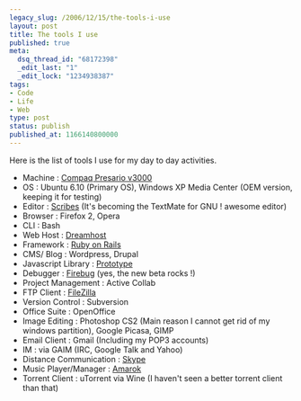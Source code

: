 ```yaml
---
legacy_slug: /2006/12/15/the-tools-i-use
layout: post
title: The tools I use
published: true
meta:
  dsq_thread_id: "68172398"
  _edit_last: "1"
  _edit_lock: "1234938387"
tags:
- Code
- Life
- Web
type: post
status: publish
published_at: 1166140800000
---
```

Here is the list of tools I use for my day to day activities.
<ul>
	<li>Machine : <a href="http://reviews.cnet.com/HP_Compaq_Presario_V3000/4505-3121_7-31864365.html">Compaq Presario v3000</a></li>
	<li>OS : Ubuntu 6.10 (Primary OS), Windows XP Media Center (OEM version, keeping it for testing)</li>
	<li>Editor : <a href="http://scribes.sourceforge.net/">Scribes</a> (It's becoming the TextMate for GNU ! awesome editor)</li>
	<li>Browser : Firefox 2, Opera</li>
	<li>CLI : Bash</li>
	<li>Web Host : <a href="http://www.dreamhost.com/r.cgi?183909">Dreamhost</a></li>
	<li>Framework : <a href="http://www.rubyonrails.com">Ruby on Rails</a></li>
	<li>CMS/ Blog : Wordpress, Drupal</li>
	<li>Javascript Library : <a href="http://prototype.conio.net/">Prototype</a></li>
	<li>Debugger : <a href="http://www.getfirebug.com/">Firebug</a> (yes, the new beta rocks !)</li>
	<li>Project Management : Active Collab</li>
	<li>FTP Client : <a href="http://filezilla.sourceforge.net/">FileZilla</a></li>
	<li>Version Control : Subversion</li>
	<li>Office Suite : OpenOffice</li>
	<li>Image Editing : Photoshop CS2 (Main reason I cannot get rid of my windows partition), Google Picasa, GIMP</li>
	<li>Email Client : Gmail (Including my POP3 accounts)</li>
	<li>IM : via GAIM (IRC, Google Talk and Yahoo)</li>
	<li>Distance Communication : <a href="http://www.skype.com/download/skype/linux/">Skype</a></li>
	<li>Music Player/Manager : <a href="http://amarok.kde.org/">Amarok </a></li>
	<li>Torrent Client : uTorrent via Wine (I haven't seen a better torrent client than that)</li>
</ul>
